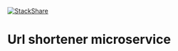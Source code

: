 [![StackShare](http://img.shields.io/badge/tech-stack-0690fa.svg?style=flat)](http://stackshare.io/DavOnGit/myown)

# Url shortener microservice